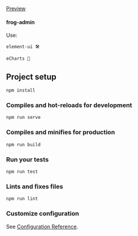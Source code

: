 [Preview](https://tarnishablec.github.io/frog-admin/#/)

#### frog-admin

Use:

    element-ui 🛠 
    
    eCharts 🌈

## Project setup
```
npm install
```

### Compiles and hot-reloads for development
```
npm run serve
```

### Compiles and minifies for production
```
npm run build
```

### Run your tests
```
npm run test
```

### Lints and fixes files
```
npm run lint
```

### Customize configuration
See [Configuration Reference](https://cli.vuejs.org/config/).
